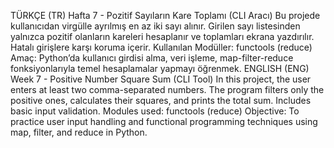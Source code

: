 TÜRKÇE (TR)
Hafta 7 - Pozitif Sayıların Kare Toplamı (CLI Aracı)
Bu projede kullanıcıdan virgülle ayrılmış en az iki sayı alınır. Girilen sayı listesinden yalnızca pozitif olanların kareleri hesaplanır ve toplamları ekrana yazdırılır.
Hatalı girişlere karşı koruma içerir.
Kullanılan Modüller: functools (reduce)
Amaç: Python’da kullanıcı girdisi alma, veri işleme, map-filter-reduce fonksiyonlarıyla temel hesaplamalar yapmayı öğrenmek.
ENGLISH (ENG)
Week 7 - Positive Number Square Sum (CLI Tool)
In this project, the user enters at least two comma-separated numbers. The program filters only the positive ones, calculates their squares, and prints the total sum.
Includes basic input validation.
Modules used: functools (reduce)
Objective: To practice user input handling and functional programming techniques using map, filter, and reduce in Python.